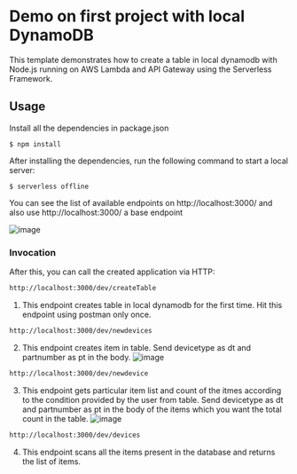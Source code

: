 <!--
title: 'How to setup Local dynamodb'
description: 'This template demonstrates how to create a table in local dynamodb with Node.js running on AWS Lambda and API Gateway using the Serverless Framework.'
layout: Doc
framework: v3
platform: AWS
language: nodeJS
authorName: 'Srushti Shetty'
-->

# Demo on first project with local DynamoDB

This template demonstrates how to create a table in local dynamodb with Node.js running on AWS Lambda and API Gateway using the Serverless Framework.

## Usage
Install all the dependencies in package.json 

```
$ npm install
```

After installing the dependencies, run the following command to start a local server:

```
$ serverless offline
```
You can see the list of available endpoints on http://localhost:3000/ and also use http://localhost:3000/ a base endpoint

![image](https://user-images.githubusercontent.com/90671944/180708961-adeddb38-d825-489a-a63d-ca2610a2380b.png)

### Invocation

After this, you can call the created application via HTTP:

```bash
http://localhost:3000/dev/createTable
```
1.  This endpoint creates table in local dynamodb for the first time. Hit this endpoint using postman only once.



```bash
http://localhost:3000/dev/newdevices
```
2.  This endpoint creates item in table.
    Send devicetype as dt and partnumber as pt in the body.
    ![image](https://user-images.githubusercontent.com/90671944/180710012-5603aa9c-2c13-4729-aeed-7ebc8c2929df.png)



```bash
http://localhost:3000/dev/newdevice
```
3.  This endpoint gets particular item list and count of the itmes according to the condition provided by the user from table.
    Send devicetype as dt and partnumber as pt in the body of the items which you want the total count in the table.
    ![image](https://user-images.githubusercontent.com/90671944/180711293-cdd4e157-d52e-4c7e-8e48-e2a05157c69c.png)
    
    
```bash
http://localhost:3000/dev/devices
```
4.  This endpoint scans all the items present in the database and returns the list of items.







